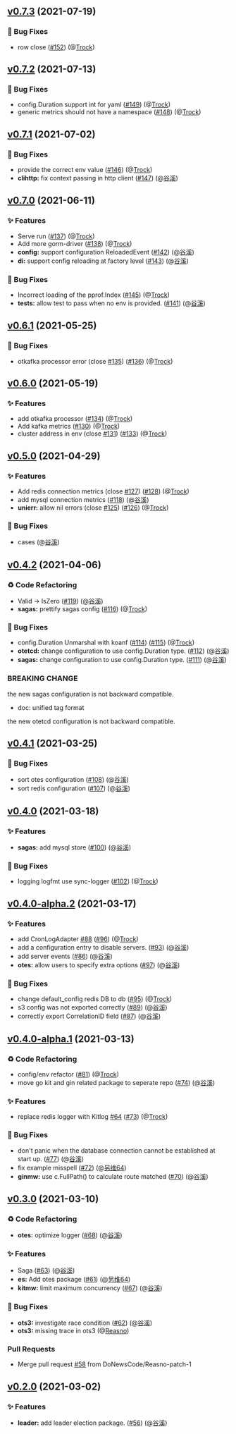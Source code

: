 
<a name="v0.7.3"></a>
## [v0.7.3](https://github.com/DoNewsCode/core/compare/v0.7.2...v0.7.3) (2021-07-19)

### 🐛 Bug Fixes

* row close ([#152](https://github.com/DoNewsCode/core/issues/152)) (@[Trock](35254251+GGXXLL@users.noreply.github.com))


<a name="v0.7.2"></a>
## [v0.7.2](https://github.com/DoNewsCode/core/compare/v0.7.1...v0.7.2) (2021-07-13)

### 🐛 Bug Fixes

* config.Duration support int for yaml ([#149](https://github.com/DoNewsCode/core/issues/149)) (@[Trock](35254251+GGXXLL@users.noreply.github.com))
* generic metrics should not have a namespace ([#148](https://github.com/DoNewsCode/core/issues/148)) (@[Trock](35254251+GGXXLL@users.noreply.github.com))


<a name="v0.7.1"></a>
## [v0.7.1](https://github.com/DoNewsCode/core/compare/v0.7.0...v0.7.1) (2021-07-02)

### 🐛 Bug Fixes

* provide the correct env value ([#146](https://github.com/DoNewsCode/core/issues/146)) (@[Trock](35254251+GGXXLL@users.noreply.github.com))
* **clihttp:** fix context passing in http client ([#147](https://github.com/DoNewsCode/core/issues/147)) (@[谷溪](guxi99@gmail.com))


<a name="v0.7.0"></a>
## [v0.7.0](https://github.com/DoNewsCode/core/compare/v0.6.1...v0.7.0) (2021-06-11)

### ✨ Features

* Serve run ([#137](https://github.com/DoNewsCode/core/issues/137)) (@[Trock](35254251+GGXXLL@users.noreply.github.com))
* Add more gorm-driver ([#138](https://github.com/DoNewsCode/core/issues/138)) (@[Trock](35254251+GGXXLL@users.noreply.github.com))
* **config:** support configuration ReloadedEvent ([#142](https://github.com/DoNewsCode/core/issues/142)) (@[谷溪](guxi99@gmail.com))
* **di:** support config reloading at factory level ([#143](https://github.com/DoNewsCode/core/issues/143)) (@[谷溪](guxi99@gmail.com))

### 🐛 Bug Fixes

* Incorrect loading of the pprof.Index ([#145](https://github.com/DoNewsCode/core/issues/145)) (@[Trock](35254251+GGXXLL@users.noreply.github.com))
* **tests:** allow test to pass when no env is provided. ([#141](https://github.com/DoNewsCode/core/issues/141)) (@[谷溪](guxi99@gmail.com))


<a name="v0.6.1"></a>
## [v0.6.1](https://github.com/DoNewsCode/core/compare/v0.6.0...v0.6.1) (2021-05-25)

### 🐛 Bug Fixes

* otkafka processor error (close [#135](https://github.com/DoNewsCode/core/issues/135)) ([#136](https://github.com/DoNewsCode/core/issues/136)) (@[Trock](35254251+GGXXLL@users.noreply.github.com))


<a name="v0.6.0"></a>
## [v0.6.0](https://github.com/DoNewsCode/core/compare/v0.5.0...v0.6.0) (2021-05-19)

### ✨ Features

* add otkafka processor ([#134](https://github.com/DoNewsCode/core/issues/134)) (@[Trock](35254251+GGXXLL@users.noreply.github.com))
* Add kafka metrics ([#130](https://github.com/DoNewsCode/core/issues/130)) (@[Trock](35254251+GGXXLL@users.noreply.github.com))
* cluster address in env (close [#131](https://github.com/DoNewsCode/core/issues/131)) ([#133](https://github.com/DoNewsCode/core/issues/133)) (@[Trock](35254251+GGXXLL@users.noreply.github.com))


<a name="v0.5.0"></a>
## [v0.5.0](https://github.com/DoNewsCode/core/compare/v0.4.2...v0.5.0) (2021-04-29)

### ✨ Features

* Add redis connection metrics (close [#127](https://github.com/DoNewsCode/core/issues/127)) ([#128](https://github.com/DoNewsCode/core/issues/128)) (@[Trock](35254251+GGXXLL@users.noreply.github.com))
* add mysql connection metrics ([#118](https://github.com/DoNewsCode/core/issues/118)) (@[谷溪](guxi99@gmail.com))
* **unierr:** allow nil errors (close [#125](https://github.com/DoNewsCode/core/issues/125)) ([#126](https://github.com/DoNewsCode/core/issues/126)) (@[Trock](35254251+GGXXLL@users.noreply.github.com))

### 🐛 Bug Fixes

* cases (@[谷溪](guxi99@gmail.com))


<a name="v0.4.2"></a>
## [v0.4.2](https://github.com/DoNewsCode/core/compare/v0.4.1...v0.4.2) (2021-04-06)

### ♻️ Code Refactoring

* Valid -> IsZero ([#119](https://github.com/DoNewsCode/core/issues/119)) (@[谷溪](guxi99@gmail.com))
* **sagas:** prettify sagas config ([#116](https://github.com/DoNewsCode/core/issues/116)) (@[Trock](35254251+GGXXLL@users.noreply.github.com))

### 🐛 Bug Fixes

* config.Duration Unmarshal with koanf ([#114](https://github.com/DoNewsCode/core/issues/114)) ([#115](https://github.com/DoNewsCode/core/issues/115)) (@[Trock](35254251+GGXXLL@users.noreply.github.com))
* **otetcd:** change configuration to use config.Duration type. ([#112](https://github.com/DoNewsCode/core/issues/112)) (@[谷溪](guxi99@gmail.com))
* **sagas:** change configuration to use config.Duration type. ([#111](https://github.com/DoNewsCode/core/issues/111)) (@[谷溪](guxi99@gmail.com))

### BREAKING CHANGE


the new sagas configuration is not backward compatible.

* doc: unified tag format

the new otetcd configuration is not backward compatible.


<a name="v0.4.1"></a>
## [v0.4.1](https://github.com/DoNewsCode/core/compare/v0.4.0...v0.4.1) (2021-03-25)

### 🐛 Bug Fixes

* sort otes configuration ([#108](https://github.com/DoNewsCode/core/issues/108)) (@[谷溪](guxi99@gmail.com))
* sort redis configuration ([#107](https://github.com/DoNewsCode/core/issues/107)) (@[谷溪](guxi99@gmail.com))


<a name="v0.4.0"></a>
## [v0.4.0](https://github.com/DoNewsCode/core/compare/v0.4.0-alpha.2...v0.4.0) (2021-03-18)

### ✨ Features

* **sagas:** add mysql store ([#100](https://github.com/DoNewsCode/core/issues/100)) (@[谷溪](guxi99@gmail.com))

### 🐛 Bug Fixes

* logging logfmt use sync-logger ([#102](https://github.com/DoNewsCode/core/issues/102)) (@[Trock](35254251+GGXXLL@users.noreply.github.com))


<a name="v0.4.0-alpha.2"></a>
## [v0.4.0-alpha.2](https://github.com/DoNewsCode/core/compare/v0.4.0-alpha.1...v0.4.0-alpha.2) (2021-03-17)

### ✨ Features

* add CronLogAdapter [#88](https://github.com/DoNewsCode/core/issues/88) ([#96](https://github.com/DoNewsCode/core/issues/96)) (@[Trock](35254251+GGXXLL@users.noreply.github.com))
* add a configuration entry to disable servers. ([#93](https://github.com/DoNewsCode/core/issues/93)) (@[谷溪](guxi99@gmail.com))
* add server events ([#86](https://github.com/DoNewsCode/core/issues/86)) (@[谷溪](guxi99@gmail.com))
* **otes:** allow users to specify extra options ([#97](https://github.com/DoNewsCode/core/issues/97)) (@[谷溪](guxi99@gmail.com))

### 🐛 Bug Fixes

* change default_config redis DB to db ([#95](https://github.com/DoNewsCode/core/issues/95)) (@[Trock](35254251+GGXXLL@users.noreply.github.com))
* s3 config was not exported correctly ([#89](https://github.com/DoNewsCode/core/issues/89)) (@[谷溪](guxi99@gmail.com))
* correctly export CorrelationID field ([#87](https://github.com/DoNewsCode/core/issues/87)) (@[谷溪](guxi99@gmail.com))


<a name="v0.4.0-alpha.1"></a>
## [v0.4.0-alpha.1](https://github.com/DoNewsCode/core/compare/v0.3.0...v0.4.0-alpha.1) (2021-03-13)

### ♻️ Code Refactoring

* config/env refactor ([#81](https://github.com/DoNewsCode/core/issues/81)) (@[Trock](35254251+GGXXLL@users.noreply.github.com))
* move go kit and gin related package to seperate repo ([#74](https://github.com/DoNewsCode/core/issues/74)) (@[谷溪](guxi99@gmail.com))

### ✨ Features

* replace redis logger with Kitlog [#64](https://github.com/DoNewsCode/core/issues/64) ([#73](https://github.com/DoNewsCode/core/issues/73)) (@[Trock](35254251+GGXXLL@users.noreply.github.com))

### 🐛 Bug Fixes

* don't panic when the database connection cannot be established at start up. ([#77](https://github.com/DoNewsCode/core/issues/77)) (@[谷溪](guxi99@gmail.com))
* fix example misspell ([#72](https://github.com/DoNewsCode/core/issues/72)) (@[另维64](lingwei0604@gmail.com))
* **ginmw:** use c.FullPath() to calculate route matched ([#70](https://github.com/DoNewsCode/core/issues/70)) (@[谷溪](guxi99@gmail.com))


<a name="v0.3.0"></a>
## [v0.3.0](https://github.com/DoNewsCode/core/compare/v0.2.0...v0.3.0) (2021-03-10)

### ♻️ Code Refactoring

* **otes:** optimize logger ([#68](https://github.com/DoNewsCode/core/issues/68)) (@[谷溪](guxi99@gmail.com))

### ✨ Features

* Saga ([#63](https://github.com/DoNewsCode/core/issues/63)) (@[谷溪](guxi99@gmail.com))
* **es:** Add otes package ([#61](https://github.com/DoNewsCode/core/issues/61)) (@[另维64](1142674342@qq.com))
* **kitmw:** limit maximum concurrency ([#67](https://github.com/DoNewsCode/core/issues/67)) (@[谷溪](guxi99@gmail.com))

### 🐛 Bug Fixes

* **ots3:** investigate race condition ([#62](https://github.com/DoNewsCode/core/issues/62)) (@[谷溪](guxi99@gmail.com))
* **ots3:** missing trace in ots3 (@[Reasno](guxi99@gmail.com))

### Pull Requests

* Merge pull request [#58](https://github.com/DoNewsCode/core/issues/58) from DoNewsCode/Reasno-patch-1


<a name="v0.2.0"></a>
## [v0.2.0](https://github.com/DoNewsCode/core/compare/v0.1.1...v0.2.0) (2021-03-02)

### ✨ Features

* **leader:** add leader election package. ([#56](https://github.com/DoNewsCode/core/issues/56)) (@[谷溪](guxi99@gmail.com))

